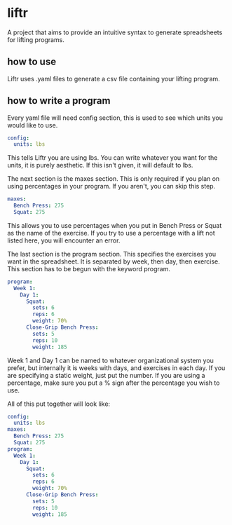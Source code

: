 # liftr

A project that aims to provide an intuitive syntax to generate spreadsheets for lifting programs.

## how to use

Liftr uses .yaml files to generate a csv file containing your lifting program.

## how to write a program

Every yaml file will need config section, this is used to see which units you would like to use.
```yaml
config:
  units: lbs
```
This tells Liftr you are using lbs. You can write whatever you want for the units, it is purely aesthetic. If this isn't given, it will default to lbs.

The next section is the maxes section. This is only required if you plan on using percentages in your program. If you aren't, you can skip this step.
```yaml
maxes:
  Bench Press: 275
  Squat: 275
```
This allows you to use percentages when you put in Bench Press or Squat as the name of the exercise. If you try to use a percentage with a lift not listed here, you will encounter an error.

The last section is the program section. This specifies the exercises you want in the spreadsheet. It is separated by week, then day, then exercise. This section has to be begun with the keyword program.
```yaml
program:
  Week 1:
    Day 1:
      Squat:
        sets: 6
        reps: 6
        weight: 70%
      Close-Grip Bench Press:
        sets: 5
        reps: 10
        weight: 185
```
Week 1 and Day 1 can be named to whatever organizational system you prefer, but internally it is weeks with days, and exercises in each day.
If you are specifying a static weight, just put the number. If you are using a percentage, make sure you put a % sign after the percentage you wish to use.

All of this put together will look like:
```yaml
config:
  units: lbs
maxes:
  Bench Press: 275
  Squat: 275
program:
  Week 1:
    Day 1:
      Squat:
        sets: 6
        reps: 6
        weight: 70%
      Close-Grip Bench Press:
        sets: 5
        reps: 10
        weight: 185
 ```
